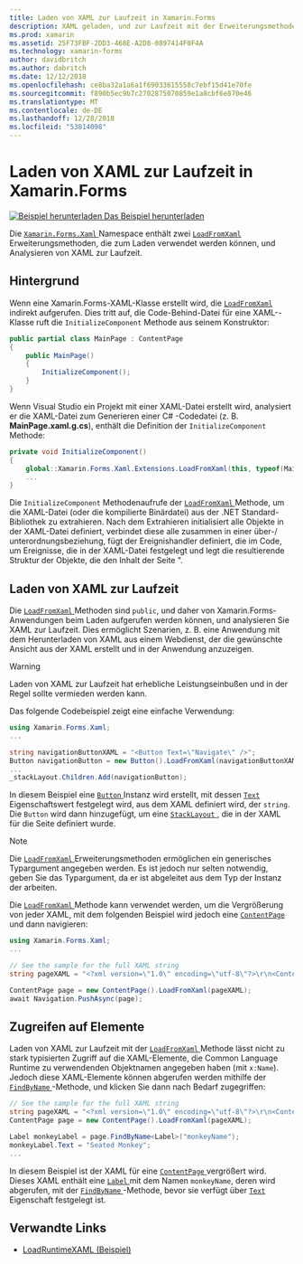 ```yaml
---
title: Laden von XAML zur Laufzeit in Xamarin.Forms
description: XAML geladen, und zur Laufzeit mit der Erweiterungsmethoden LoadFromXaml analysiert werden kann.
ms.prod: xamarin
ms.assetid: 25F73FBF-2DD3-468E-A2D8-0897414F0F4A
ms.technology: xamarin-forms
author: davidbritch
ms.author: dabritch
ms.date: 12/12/2018
ms.openlocfilehash: ce8ba32a1a6a1f69033615558c7ebf15d41e70fe
ms.sourcegitcommit: f890b5ec9b7c2702875070859e1a8cbf6e870e46
ms.translationtype: MT
ms.contentlocale: de-DE
ms.lasthandoff: 12/28/2018
ms.locfileid: "53814098"
---
```

# <a name="loading-xaml-at-runtime-in-xamarinforms"></a>Laden von XAML zur Laufzeit in Xamarin.Forms

[![Beispiel herunterladen](~/media/shared/download.png) Das Beispiel herunterladen](https://developer.xamarin.com/samples/xamarin-forms/XAML/LoadRuntimeXAML/)

Die [ `Xamarin.Forms.Xaml` ](xref:Xamarin.Forms.Xaml) Namespace enthält zwei [ `LoadFromXaml` ](xref:Xamarin.Forms.Xaml.Extensions.LoadFromXaml*) Erweiterungsmethoden, die zum Laden verwendet werden können, und Analysieren von XAML zur Laufzeit.

## <a name="background"></a>Hintergrund

Wenn eine Xamarin.Forms-XAML-Klasse erstellt wird, die [ `LoadFromXaml` ](xref:Xamarin.Forms.Xaml.Extensions.LoadFromXaml*) indirekt aufgerufen. Dies tritt auf, die Code-Behind-Datei für eine XAML--Klasse ruft die `InitializeComponent` Methode aus seinem Konstruktor:

```csharp
public partial class MainPage : ContentPage
{
    public MainPage()
    {
        InitializeComponent();
    }
}
```

Wenn Visual Studio ein Projekt mit einer XAML-Datei erstellt wird, analysiert er die XAML-Datei zum Generieren einer C# -Codedatei (z. B. **MainPage.xaml.g.cs**), enthält die Definition der `InitializeComponent` Methode:

```csharp
private void InitializeComponent()
{
    global::Xamarin.Forms.Xaml.Extensions.LoadFromXaml(this, typeof(MainPage));
    ...
}
```

Die `InitializeComponent` Methodenaufrufe der [ `LoadFromXaml` ](xref:Xamarin.Forms.Xaml.Extensions.LoadFromXaml*) Methode, um die XAML-Datei (oder die kompilierte Binärdatei) aus der .NET Standard-Bibliothek zu extrahieren. Nach dem Extrahieren initialisiert alle Objekte in der XAML-Datei definiert, verbindet diese alle zusammen in einer über-/ unterordnungsbeziehung, fügt der Ereignishandler definiert, die im Code, um Ereignisse, die in der XAML-Datei festgelegt und legt die resultierende Struktur der Objekte, die den Inhalt der Seite ".

## <a name="loading-xaml-at-runtime"></a>Laden von XAML zur Laufzeit

Die [ `LoadFromXaml` ](xref:Xamarin.Forms.Xaml.Extensions.LoadFromXaml*) Methoden sind `public`, und daher von Xamarin.Forms-Anwendungen beim Laden aufgerufen werden können, und analysieren Sie XAML zur Laufzeit. Dies ermöglicht Szenarien, z. B. eine Anwendung mit dem Herunterladen von XAML aus einem Webdienst, der die gewünschte Ansicht aus der XAML erstellt und in der Anwendung anzuzeigen.

> [!WARNING]
> Laden von XAML zur Laufzeit hat erhebliche Leistungseinbußen und in der Regel sollte vermieden werden kann.

Das folgende Codebeispiel zeigt eine einfache Verwendung:

```csharp
using Xamarin.Forms.Xaml;
...

string navigationButtonXAML = "<Button Text=\"Navigate\" />";
Button navigationButton = new Button().LoadFromXaml(navigationButtonXAML);
...
_stackLayout.Children.Add(navigationButton);
```

In diesem Beispiel eine [ `Button` ](xref:Xamarin.Forms.Button) Instanz wird erstellt, mit dessen [ `Text` ](xref:Xamarin.Forms.Button.Text) Eigenschaftswert festgelegt wird, aus dem XAML definiert wird, der `string`. Die `Button` wird dann hinzugefügt, um eine [ `StackLayout` ](xref:Xamarin.Forms.StackLayout) , die in der XAML für die Seite definiert wurde.

> [!NOTE]
> Die [ `LoadFromXaml` ](xref:Xamarin.Forms.Xaml.Extensions.LoadFromXaml*) Erweiterungsmethoden ermöglichen ein generisches Typargument angegeben werden. Es ist jedoch nur selten notwendig, geben Sie das Typargument, da er ist abgeleitet aus dem Typ der Instanz der arbeiten.

Die [ `LoadFromXaml` ](xref:Xamarin.Forms.Xaml.Extensions.LoadFromXaml*) Methode kann verwendet werden, um die Vergrößerung von jeder XAML, mit dem folgenden Beispiel wird jedoch eine [ `ContentPage` ](xref:Xamarin.Forms.ContentPage) und dann navigieren:

```csharp
using Xamarin.Forms.Xaml;
...

// See the sample for the full XAML string
string pageXAML = "<?xml version=\"1.0\" encoding=\"utf-8\"?>\r\n<ContentPage xmlns=\"http://xamarin.com/schemas/2014/forms\"\nxmlns:x=\"http://schemas.microsoft.com/winfx/2009/xaml\"\nx:Class=\"LoadRuntimeXAML.CatalogItemsPage\"\nTitle=\"Catalog Items\">\n</ContentPage>";

ContentPage page = new ContentPage().LoadFromXaml(pageXAML);
await Navigation.PushAsync(page);
```

## <a name="accessing-elements"></a>Zugreifen auf Elemente

Laden von XAML zur Laufzeit mit der [ `LoadFromXaml` ](xref:Xamarin.Forms.Xaml.Extensions.LoadFromXaml*) Methode lässt nicht zu stark typisierten Zugriff auf die XAML-Elemente, die Common Language Runtime zu verwendenden Objektnamen angegeben haben (mit `x:Name`). Jedoch diese XAML-Elemente können abgerufen werden mithilfe der [ `FindByName` ](xref:Xamarin.Forms.NameScopeExtensions.FindByName*) -Methode, und klicken Sie dann nach Bedarf zugegriffen:

```csharp
// See the sample for the full XAML string
string pageXAML = "<?xml version=\"1.0\" encoding=\"utf-8\"?>\r\n<ContentPage xmlns=\"http://xamarin.com/schemas/2014/forms\"\nxmlns:x=\"http://schemas.microsoft.com/winfx/2009/xaml\"\nx:Class=\"LoadRuntimeXAML.CatalogItemsPage\"\nTitle=\"Catalog Items\">\n<StackLayout>\n<Label x:Name=\"monkeyName\"\n />\n</StackLayout>\n</ContentPage>";
ContentPage page = new ContentPage().LoadFromXaml(pageXAML);

Label monkeyLabel = page.FindByName<Label>("monkeyName");
monkeyLabel.Text = "Seated Monkey";
...
```

In diesem Beispiel ist der XAML für eine [ `ContentPage` ](xref:Xamarin.Forms.ContentPage) vergrößert wird. Dieses XAML enthält eine [ `Label` ](xref:Xamarin.Forms.Label) mit dem Namen `monkeyName`, deren wird abgerufen, mit der [ `FindByName` ](xref:Xamarin.Forms.NameScopeExtensions.FindByName*) -Methode, bevor sie verfügt über [ `Text` ](xref:Xamarin.Forms.Label.Text) Eigenschaft festgelegt ist.

## <a name="related-links"></a>Verwandte Links

- [LoadRuntimeXAML (Beispiel)](https://developer.xamarin.com/samples/xamarin-forms/XAML/LoadRuntimeXAML/)
